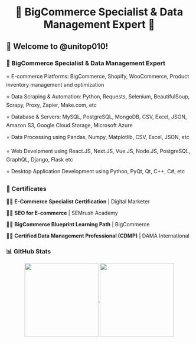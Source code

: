 <h1 align="center" title="...and I'm happy to see you here :)">🏅 BigCommerce Specialist & Data Management Expert 🏅</a></h1>

<h2>🙏 Welcome to @unitop010!</h2>

<h3>📌 BigCommerce Specialist & Data Management Expert </h3>

⭐ E-commerce Platforms: BigCommerce, Shopify, WooCommerce, Product inventory management and optimization

⭐ Data Scraping & Automation: Python, Requests, Selenium, BeautifulSoup, Scrapy, Proxy, Zapier, Make.com, etc

⭐ Database & Servers: MySQL, PostgreSQL, MongoDB, CSV, Excel, JSON, Amazon S3, Google Cloud Storage, Microsoft Azure

⭐ Data Processing using Pandas, Numpy, Matplotlib, CSV, Excel, JSON, etc

⭐ Web Develpment using React.JS, Next.JS, Vue.JS, Node.JS, PostgreSQL, GraphQL, Django, Flask etc

⭐ Desktop Application Development using Python, PyQt, Qt, C++, C#, etc
<br/>  
<h3>📌 Certificates</h3>

👨‍🎓 <strong>E-Commerce Specialist Certification</strong> | Digital Marketer

👨‍🎓 <strong>SEO for E-commerce</strong> | SEMrush Academy

👨‍🎓 <strong>BigCommerce Blueprint Learning Path</strong> | BigCommerce

👨‍🎓 <strong>Certified Data Management Professional (CDMP)</strong> | DAMA International
<br/>  
<h3>📊 GitHub Stats</h3>
<p align="center">
  <a href="https://github.com/OnlyForward0613/github-readme-stats">
    <img height=200 align="center" src="https://github-readme-stats-cg8z.vercel.app/api?username=unitop010&count_private=true&include_all_commits=true&show_icons=true&theme=react&card_width=350" />
  </a>
  <a href="https://github.com/OnlyForward0613/convoychat">
    <img height=200 align="center" src="https://github-readme-stats-cg8z.vercel.app/api/top-langs?username=unitop010&layout=compact&langs_count=8&card_width=350&theme=react" />
  </a>
</p>
